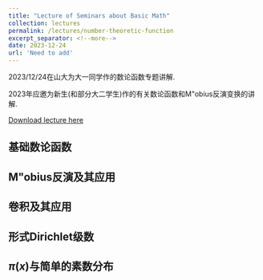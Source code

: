 ```yaml
---
title: "Lecture of Seminars about Basic Math"
collection: lectures
permalink: /lectures/number-theoretic-function
excerpt_separator: <!--more-->
date: 2023-12-24
url: 'Need to add'
---
```

2023/12/24在山大为大一同学作的数论函数专题讲解.
<!--more-->

2023年应邀为新生(和部分大二学生)作的有关数论函数和M\"obius反演变换的讲解.

[Download lecture here](https://NicolasKeng.github.io/notes/20231224数论函数.pdf)

## 基础数论函数

## M\"obius反演及其应用

## 卷积及其应用

## 形式Dirichlet级数

## $\pi(x)$与简单的素数分布
